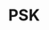 ---
ee_id_thing: '4272'
site: '1'
type: '2'
inv_num: 2014-146
add_credit:
url: 2014-146-psk
title: PSK
year: '2015'
display_year: '2014'
medium: 'Roland TR-909 Rhythm Composer drum pattern, Roland TR-909 Rhythm Composer,
  public address sound system (variable), cables '
dims: Variable
pitch: 909 playing the PSK loop. Slam dunk.
ps:
live_url:
youtube:
related_code:
imgs: psk-2014-146-database-install-1-ropac.jpg,psk-2014-146-database-install-3-ropac.jpg
subheading:
download:
commission:
related:
layout: things-i-made
---